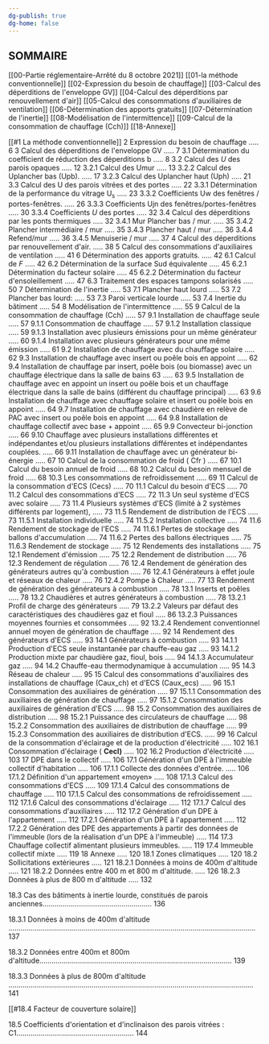 ```yaml
---
dg-publish: true
dg-home: false
---
```

## SOMMAIRE


[[00-Partie réglementaire-Arrêté du 8 octobre 2021]]
[[01-la méthode conventionnelle]]
[[02-Expression du besoin de chauffage]]
[[03-Calcul des déperditions de l'enveloppe GV]]
[[04-Calcul des déperditions par renouvellement d'air]]
[[05-Calcul des consommations d'auxiliaires de ventilation]]
[[06-Détermination des apports gratuits]]
[[07-Détermination de l'inertie]]
[[08-Modélisation de l'intermittence]]
[[09-Calcul de la consommation de chauffage (Cch)]]
[[18-Annexe]]


[[#1 La méthode conventionnelle]]
2 Expression du besoin de chauffage ..... 6
3 Calcul des déperditions de l'enveloppe GV ..... 7
3.1 Détermination du coefficient de réduction des déperditions $\mathrm{b}$ ..... 8
3.2 Calcul des $U$ des parois opaques ..... 12
3.2.1 Calcul des Umur ..... 13
3.2.2 Calcul des Uplancher bas (Upb). ..... 17
3.2.3 Calcul des Uplancher haut (Uph) ..... 21
3.3 Calcul des $\mathrm{U}$ des parois vitrées et des portes ..... 22
3.3.1 Détermination de la performance du vitrage $\mathrm{U}_{\mathrm{s}}$ ..... 23
3.3.2 Coefficients Uw des fenêtres / portes-fenêtres. ..... 26
3.3.3 Coefficients Ujn des fenêtres/portes-fenêtres ..... 30
3.3.4 Coefficients $U$ des portes ..... 32
3.4 Calcul des déperditions par les ponts thermiques ..... 32
3.4.1 Mur Plancher bas / mur. ..... 35
3.4.2 Plancher intermédiaire / mur ..... 35
3.4.3 Plancher haut / mur ..... 36
3.4.4 Refend/mur ..... 36
3.4.5 Menuiserie / mur ..... 37
4 Calcul des déperditions par renouvellement d'air. ..... 38
5 Calcul des consommations d'auxiliaires de ventilation ..... 41
6 Détermination des apports gratuits. ..... 42
6.1 Calcul de $F$ ..... 42
6.2 Détermination de la surface Sud équivalente ..... 45
6.2.1 Détermination du facteur solaire ..... 45
6.2.2 Détermination du facteur d'ensoleillement ..... 47
6.3 Traitement des espaces tampons solarisés ..... 50
7 Détermination de l'inertie ..... 53
7.1 Plancher haut lourd ..... 53
7.2 Plancher bas lourd: ..... 53
7.3 Paroi verticale lourde ..... 53
7.4 Inertie du bâtiment ..... 54
8 Modélisation de l'intermittence ..... 55
9 Calcul de la consommation de chauffage (Cch) ..... 57
9.1 Installation de chauffage seule ..... 57
9.1.1 Consommation de chauffage ..... 57
9.1.2 Installation classique ..... 59
9.1.3 Installation avec plusieurs émissions pour un même générateur ..... 60
9.1.4 Installation avec plusieurs générateurs pour une même émission ..... 61
9.2 Installation de chauffage avec du chauffage solaire ..... 62
9.3 Installation de chauffage avec insert ou poêle bois en appoint ..... 62
9.4 Installation de chauffage par insert, poêle bois (ou biomasse) avec un chauffage électrique dans la salle de
bains 63 ..... 63
9.5 Installation de chauffage avec en appoint un insert ou poêle bois et un chauffage électrique dans la salle de
bains (différent du chauffage principal) ..... 63
9.6 Installation de chauffage avec chauffage solaire et insert ou poêle bois en appoint ..... 64
9.7 Installation de chauffage avec chaudière en relève de PAC avec insert ou poêle bois en appoint ..... 64
9.8 Installation de chauffage collectif avec base + appoint ..... 65
9.9 Convecteur bi-jonction ..... 66
9.10 Chauffage avec plusieurs installations différentes et indépendantes et/ou plusieurs installations différentes
et indépendantes couplées. ..... 66
9.11 Installation de chauffage avec un générateur bi-énergie ..... 67
10 Calcul de la consommation de froid ( $\mathrm{Cfr}$ ) ..... 67
10.1 Calcul du besoin annuel de froid ..... 68
10.2 Calcul du besoin mensuel de froid ..... 68
10.3 Les consommations de refroidissement ..... 69
11 Calcul de la consommation d'ECS (Cecs) ..... 70
11.1 Calcul du besoin d'ECS ..... 70
11.2 Calcul des consommations d'ECS ..... 72
11.3 Un seul système d'ECS avec solaire ..... 73
11.4 Plusieurs systèmes d'ECS (limité à 2 systèmes différents par logement), ..... 73
11.5 Rendement de distribution de l'ECS ..... 73
11.5.1 Installation individuelle ..... 74
11.5.2 Installation collective ..... 74
11.6 Rendement de stockage de l'ECS ..... 74
11.6.1 Pertes de stockage des ballons d'accumulation ..... 74
11.6.2 Pertes des ballons électriques ..... 75
11.6.3 Rendement de stockage ..... 75
12 Rendements des installations ..... 75
12.1 Rendement d'émission ..... 75
12.2 Rendement de distribution ..... 76
12.3 Rendement de régulation ..... 76
12.4 Rendement de génération des générateurs autres qu'à combustion ..... 76
12.4.1 Générateurs à effet joule et réseaux de chaleur ..... 76
12.4.2 Pompe à Chaleur ..... 77
13 Rendement de génération des générateurs à combustion ..... 78
13.1 Inserts et poêles ..... 78
13.2 Chaudières et autres générateurs à combustion ..... 78
13.2.1 Profil de charge des générateurs ..... 79
13.2.2 Valeurs par défaut des caractéristiques des chaudières gaz et fioul ..... 86
13.2.3 Puissances moyennes fournies et consommées ..... 92
13.2.4 Rendement conventionnel annuel moyen de génération de chauffage ..... 92
14 Rendement des générateurs d'ECS ..... 93
14.1 Générateurs à combustion ..... 93
14.1.1 Production d'ECS seule instantanée par chauffe-eau gaz ..... 93
14.1.2 Production mixte par chaudière gaz, fioul, bois ..... 94
14.1.3 Accumulateur gaz ..... 94
14.2 Chauffe-eau thermodynamique à accumulation ..... 95
14.3 Réseau de chaleur ..... 95
15 Calcul des consommations d'auxiliaires des installations de chauffage (Caux_ch) et d'ECS (Caux_ecs) ..... 96
15.1 Consommation des auxiliaires de génération ..... 97
15.1.1 Consommation des auxiliaires de génération de chauffage ..... 97
15.1.2 Consommation des auxiliaires de génération d'ECS ..... 98
15.2 Consommation des auxiliaires de distribution ..... 98
15.2.1 Puissance des circulateurs de chauffage ..... 98
15.2.2 Consommation des auxiliaires de distribution de chauffage ..... 99
15.2.3 Consommation des auxiliaires de distribution d'ECS. ..... 99
16 Calcul de la consommation d'éclairage et de la production d'électricité ..... 102
16.1 Consommation d'éclairage ( $\mathbf{C e c l )}$ ..... 102
16.2 Production d'électricité ..... 103
17 DPE dans le collectif ..... 106
17.1 Génération d'un DPE à l'immeuble collectif d'habitation ..... 106
17.1.1 Collecte des données d'entrée. ..... 106
17.1.2 Définition d'un appartement «moyen» ..... 108
17.1.3 Calcul des consommations d'ECS ..... 109
17.1.4 Calcul des consommations de chauffage ..... 110
17.1.5 Calcul des consommations de refroidissement ..... 112
17.1.6 Calcul des consommations d'éclairage ..... 112
17.1.7 Calcul des consommations d'auxiliaires ..... 112
17.2 Génération d'un DPE à l'appartement ..... 112
17.2.1 Génération d'un DPE à l'appartement ..... 112
17.2.2 Génération des DPE des appartements à partir des données de l'immeuble (lors de la réalisation d'un DPE à
l'immeuble) ..... 114
17.3 Chauffage collectif alimentant plusieurs immeubles. ..... 119
17.4 Immeuble collectif mixte ..... 119
18 Annexe ..... 120
18.1 Zones climatiques ..... 120
18.2 Sollicitations extérieures ..... 121
18.2.1 Données à moins de 400m d'altitude ..... 121
18.2.2 Données entre $400 \mathrm{~m}$ et $800 \mathrm{~m}$ d'altitude. ..... 126
18.2.3 Données à plus de $800 \mathrm{~m}$ d'altitude ..... 132

18.3 Cas des bâtiments à inertie lourde, constitués de parois anciennes...................................................... 136

18.3.1 Données à moins de 400m d'altitude .......................................................................................................................... 137

18.3.2 Données entre 400m et 800m d'altitude............................................................................................... 139

18.3.3 Données à plus de 800m d'altitude ......................................................................................................................... 141

[[#18.4 Facteur de couverture solaire]]

18.5 Coefficients d'orientation et d'inclinaison des parois vitrées : C1.......................................................... 144